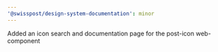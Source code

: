 ```yaml
---
'@swisspost/design-system-documentation': minor
---
```


Added an icon search and documentation page for the post-icon web-component
